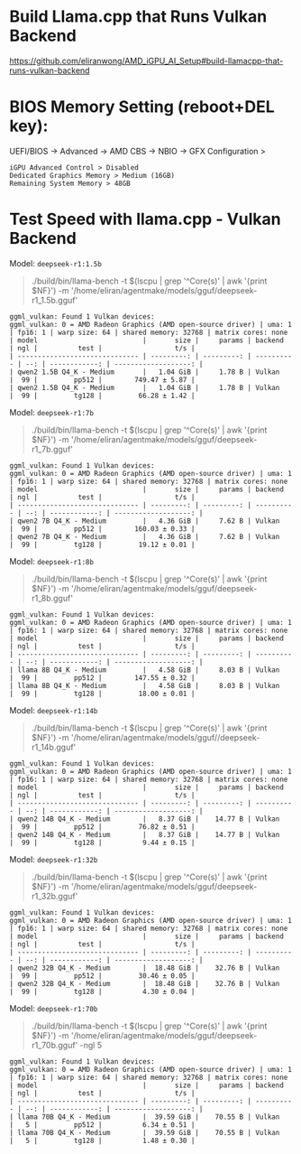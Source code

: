 # Build Llama.cpp that Runs Vulkan Backend

https://github.com/eliranwong/AMD_iGPU_AI_Setup#build-llamacpp-that-runs-vulkan-backend

# BIOS Memory Setting (reboot+DEL key):

UEFI/BIOS -> Advanced -> AMD CBS -> NBIO -> GFX Configuration > 

```
iGPU Advanced Control > Disabled
Dedicated Graphics Memory > Medium (16GB)
Remaining System Memory > 48GB
```

# Test Speed with llama.cpp - Vulkan Backend

Model: `deepseek-r1:1.5b`

> ./build/bin/llama-bench -t $(lscpu | grep '^Core(s)' | awk '{print $NF}') -m '/home/eliran/agentmake/models/gguf/deepseek-r1_1.5b.gguf'

```
ggml_vulkan: Found 1 Vulkan devices:
ggml_vulkan: 0 = AMD Radeon Graphics (AMD open-source driver) | uma: 1 | fp16: 1 | warp size: 64 | shared memory: 32768 | matrix cores: none
| model                          |       size |     params | backend    | ngl |          test |                  t/s |
| ------------------------------ | ---------: | ---------: | ---------- | --: | ------------: | -------------------: |
| qwen2 1.5B Q4_K - Medium       |   1.04 GiB |     1.78 B | Vulkan     |  99 |         pp512 |        749.47 ± 5.87 |
| qwen2 1.5B Q4_K - Medium       |   1.04 GiB |     1.78 B | Vulkan     |  99 |         tg128 |         66.28 ± 1.42 |
```

Model: `deepseek-r1:7b`

> ./build/bin/llama-bench -t $(lscpu | grep '^Core(s)' | awk '{print $NF}') -m '/home/eliran/agentmake/models/gguf/deepseek-r1_7b.gguf'

```
ggml_vulkan: Found 1 Vulkan devices:
ggml_vulkan: 0 = AMD Radeon Graphics (AMD open-source driver) | uma: 1 | fp16: 1 | warp size: 64 | shared memory: 32768 | matrix cores: none
| model                          |       size |     params | backend    | ngl |          test |                  t/s |
| ------------------------------ | ---------: | ---------: | ---------- | --: | ------------: | -------------------: |
| qwen2 7B Q4_K - Medium         |   4.36 GiB |     7.62 B | Vulkan     |  99 |         pp512 |        160.03 ± 0.33 |
| qwen2 7B Q4_K - Medium         |   4.36 GiB |     7.62 B | Vulkan     |  99 |         tg128 |         19.12 ± 0.01 |
```

Model: `deepseek-r1:8b`

> ./build/bin/llama-bench -t $(lscpu | grep '^Core(s)' | awk '{print $NF}') -m '/home/eliran/agentmake/models/gguf/deepseek-r1_8b.gguf'

```
ggml_vulkan: Found 1 Vulkan devices:
ggml_vulkan: 0 = AMD Radeon Graphics (AMD open-source driver) | uma: 1 | fp16: 1 | warp size: 64 | shared memory: 32768 | matrix cores: none
| model                          |       size |     params | backend    | ngl |          test |                  t/s |
| ------------------------------ | ---------: | ---------: | ---------- | --: | ------------: | -------------------: |
| llama 8B Q4_K - Medium         |   4.58 GiB |     8.03 B | Vulkan     |  99 |         pp512 |        147.55 ± 0.32 |
| llama 8B Q4_K - Medium         |   4.58 GiB |     8.03 B | Vulkan     |  99 |         tg128 |         18.00 ± 0.01 |
```

Model: `deepseek-r1:14b`

> ./build/bin/llama-bench -t $(lscpu | grep '^Core(s)' | awk '{print $NF}') -m '/home/eliran/agentmake/models/gguf//deepseek-r1_14b.gguf'

```
ggml_vulkan: Found 1 Vulkan devices:
ggml_vulkan: 0 = AMD Radeon Graphics (AMD open-source driver) | uma: 1 | fp16: 1 | warp size: 64 | shared memory: 32768 | matrix cores: none
| model                          |       size |     params | backend    | ngl |          test |                  t/s |
| ------------------------------ | ---------: | ---------: | ---------- | --: | ------------: | -------------------: |
| qwen2 14B Q4_K - Medium        |   8.37 GiB |    14.77 B | Vulkan     |  99 |         pp512 |         76.82 ± 0.51 |
| qwen2 14B Q4_K - Medium        |   8.37 GiB |    14.77 B | Vulkan     |  99 |         tg128 |          9.44 ± 0.15 |
```

Model: `deepseek-r1:32b`

> ./build/bin/llama-bench -t $(lscpu | grep '^Core(s)' | awk '{print $NF}') -m '/home/eliran/agentmake/models/gguf/deepseek-r1_32b.gguf'

```
ggml_vulkan: Found 1 Vulkan devices:
ggml_vulkan: 0 = AMD Radeon Graphics (AMD open-source driver) | uma: 1 | fp16: 1 | warp size: 64 | shared memory: 32768 | matrix cores: none
| model                          |       size |     params | backend    | ngl |          test |                  t/s |
| ------------------------------ | ---------: | ---------: | ---------- | --: | ------------: | -------------------: |
| qwen2 32B Q4_K - Medium        |  18.48 GiB |    32.76 B | Vulkan     |  99 |         pp512 |         30.46 ± 0.05 |
| qwen2 32B Q4_K - Medium        |  18.48 GiB |    32.76 B | Vulkan     |  99 |         tg128 |          4.30 ± 0.04 |
```

Model: `deepseek-r1:70b`

> ./build/bin/llama-bench -t $(lscpu | grep '^Core(s)' | awk '{print $NF}') -m '/home/eliran/agentmake/models/gguf/deepseek-r1_70b.gguf' -ngl 5

```
ggml_vulkan: Found 1 Vulkan devices:
ggml_vulkan: 0 = AMD Radeon Graphics (AMD open-source driver) | uma: 1 | fp16: 1 | warp size: 64 | shared memory: 32768 | matrix cores: none
| model                          |       size |     params | backend    | ngl |          test |                  t/s |
| ------------------------------ | ---------: | ---------: | ---------- | --: | ------------: | -------------------: |
| llama 70B Q4_K - Medium        |  39.59 GiB |    70.55 B | Vulkan     |   5 |         pp512 |          6.34 ± 0.51 |
| llama 70B Q4_K - Medium        |  39.59 GiB |    70.55 B | Vulkan     |   5 |         tg128 |          1.48 ± 0.30 |
```

